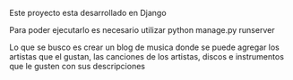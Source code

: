 Este proyecto esta desarrollado en Django 

Para poder ejecutarlo es necesario utilizar python manage.py runserver

Lo que se busco es crear un blog de musica donde se puede agregar los artistas que el gustan, las canciones de los artistas, discos e instrumentos que le gusten con sus descripciones



